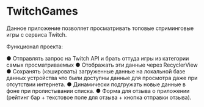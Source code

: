 # TwitchGames
Данное приложение позволяет просматривать топовые стриминговые игры с сервиса Twitch.

Функционал проекта:

● Отправлять запрос на Twitch API и брать оттуда игры из категории самых просматриваемых
● Отображать эти данные через RecyclerView 
● Сохранять (кэшировать) загруженные данные на локальной базе данных устройства что были доступны данные для просмотра даже при отсутствии интернета.
● Динамически подгружать новые данные в фоне при пролистывании списка.
● Форма для отзыва о приложении (рейтинг бар + текстовое поле для отзыва + кнопка отправки отзыва).
